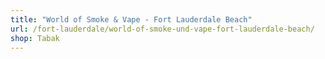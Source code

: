 ```yaml
---
title: "World of Smoke & Vape - Fort Lauderdale Beach"
url: /fort-lauderdale/world-of-smoke-und-vape-fort-lauderdale-beach/
shop: Tabak
---
```

